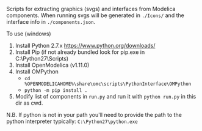 Scripts for extracting graphics (svgs) and interfaces from Modelica components.
When running svgs will be generated in `./Icons/` and the interface info in `./components.json`.

To use (windows)
1. Install Python 2.7.x https://www.python.org/downloads/
2. Install Pip (if not already bundled look for pip.exe in C:\Python27\Scripts)
3. Install OpenModelica (v1.11.0)
4. Install OMPython
    - `cd %OPENMODELICAHOME%\share\omc\scripts\PythonInterface\OMPython`
    - `python -m pip install .`
5. Modify list of components in `run.py` and run it with `python run.py` in this dir as cwd.


N.B. If python is not in your path you'll need to provide the path to the python interpreter typically: `C:\Python27\python.exe`